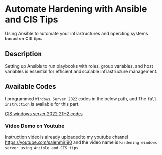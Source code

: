 # Automate Hardening with Ansible and CIS Tips
Using Ansible to automate your infrastructures and operating systems based on CIS tips.

## Description
Setting up Ansible to run playbooks with roles, group variables, and host variables is essential for efficient and scalable infrastructure management. 

## Available Codes
I programmed `Windows Server 2022` codes in the below path, and The `full instruction` is available for this part.

[CIS windows server 2022 21H2 codes](https://github.com/salehmiri90/Automate_Hardening/tree/master/CIS_winserver2022_21H2)

### Video Demo on Youtube
Instruction video is already uploaded to my youtube channel https://youtube.com/salehmiri90 and the video name is `Hardening windows server using Ansible and CIS tips`.


